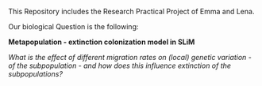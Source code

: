 This Repository includes the Research Practical Project of Emma and Lena. 

Our biological Question is the following: 

**Metapopulation - extinction colonization model in SLiM**

*What is the effect of different migration rates on (local) genetic variation - of the subpopulation - and how does this influence extinction of the subpopulations?*
